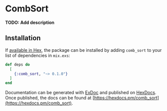 # CombSort

**TODO: Add description**

## Installation

If [available in Hex](https://hex.pm/docs/publish), the package can be installed
by adding `comb_sort` to your list of dependencies in `mix.exs`:

```elixir
def deps do
  [
    {:comb_sort, "~> 0.1.0"}
  ]
end
```

Documentation can be generated with [ExDoc](https://github.com/elixir-lang/ex_doc)
and published on [HexDocs](https://hexdocs.pm). Once published, the docs can
be found at [https://hexdocs.pm/comb_sort](https://hexdocs.pm/comb_sort).

